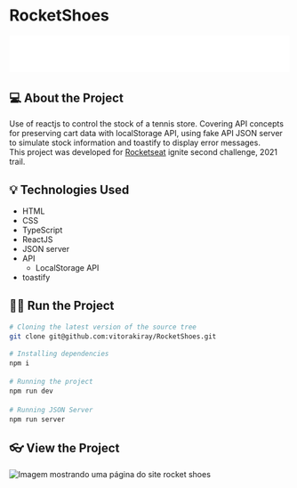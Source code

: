 # RocketShoes
<p align="center">
<img src="./src/assets/images/logo.svg" alt="Logo do rocketshoes"/>
</p>

## 💻 About the Project
Use of reactjs to control the stock of a tennis store. Covering API concepts for preserving cart data with localStorage API, using fake API JSON server to simulate stock information 
and toastify to display error messages. <br/>This project was developed for [Rocketseat](https://rocketseat.com.br) ignite second challenge, 2021 trail.

## 💡 Technologies Used 
- HTML
- CSS
- TypeScript
- ReactJS
- JSON server
- API
  - LocalStorage API 
- toastify

## 👨‍💻 Run the Project
```sh
# Cloning the latest version of the source tree
git clone git@github.com:vitorakiray/RocketShoes.git
```

```sh
# Installing dependencies
npm i

# Running the project
npm run dev

# Running JSON Server
npm run server
```
## 👓 View the Project
<img src="https://i.imgur.com/54WIYaH.png" alt="Imagem mostrando uma página do site rocket shoes"/>
